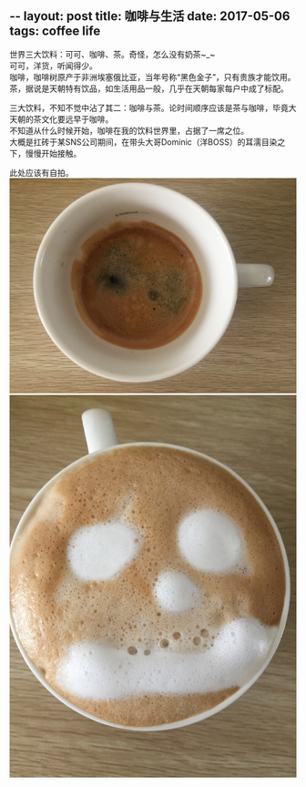 --
layout: post
title: 咖啡与生活
date: 2017-05-06 
tags: coffee life
---

世界三大饮料：可可、咖啡、茶。奇怪，怎么没有奶茶~_~  
可可，洋货，听闻得少。  
咖啡，咖啡树原产于非洲埃塞俄比亚，当年号称“黑色金子”，只有贵族才能饮用。  
茶，据说是天朝特有饮品，如生活用品一般，几乎在天朝每家每户中成了标配。  

三大饮料，不知不觉中沾了其二：咖啡与茶。论时间顺序应该是茶与咖啡，毕竟大天朝的茶文化要远早于咖啡。  
不知道从什么时候开始，咖啡在我的饮料世界里，占据了一席之位。  
大概是扛砖于某SNS公司期间，在带头大哥Dominic（洋BOSS）的耳濡目染之下，慢慢开始接触。  

此处应该有自拍。  
![](/images/posts/personal/coffee_life/coffee_01.jpg)
![](/images/posts/personal/coffee_life/coffee_02.jpg)

